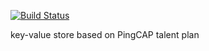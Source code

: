 [![Build Status](https://travis-ci.com/loxp/kvd.svg?branch=master)](https://travis-ci.com/loxp/kvd)

key-value store based on PingCAP talent plan
